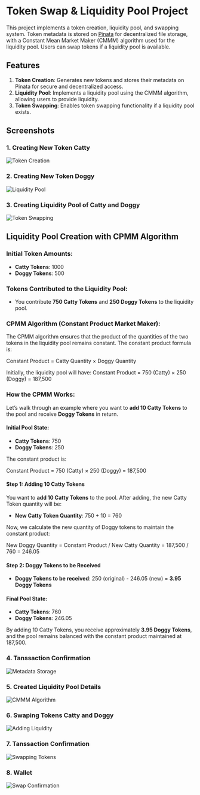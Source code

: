 # Token Swap & Liquidity Pool Project

This project implements a token creation, liquidity pool, and swapping system. Token metadata is stored on [Pinata](https://www.pinata.cloud/) for decentralized file storage, with a Constant Mean Market Maker (CMMM) algorithm used for the liquidity pool. Users can swap tokens if a liquidity pool is available.

## Features

1. **Token Creation**: Generates new tokens and stores their metadata on Pinata for secure and decentralized access.
2. **Liquidity Pool**: Implements a liquidity pool using the CMMM algorithm, allowing users to provide liquidity.
3. **Token Swapping**: Enables token swapping functionality if a liquidity pool exists.

## Screenshots

### 1. Creating New Token Catty
![Token Creation](https://github.com/Sagarshivalingappaathani/liquidity-pool/blob/main/screenshots/1.png)

### 2. Creating New Token Doggy
![Liquidity Pool](https://github.com/Sagarshivalingappaathani/liquidity-pool/blob/main/screenshots/2.png)

### 3. Creating Liquidity Pool of Catty and Doggy
![Token Swapping](https://github.com/Sagarshivalingappaathani/liquidity-pool/blob/main/screenshots/3.png)

## Liquidity Pool Creation with CPMM Algorithm

### Initial Token Amounts:
- **Catty Tokens**: 1000
- **Doggy Tokens**: 500

### Tokens Contributed to the Liquidity Pool:
- You contribute **750 Catty Tokens** and **250 Doggy Tokens** to the liquidity pool.

### CPMM Algorithm (Constant Product Market Maker):
The CPMM algorithm ensures that the product of the quantities of the two tokens in the liquidity pool remains constant. The constant product formula is:

Constant Product = Catty Quantity × Doggy Quantity

Initially, the liquidity pool will have:
Constant Product = 750 (Catty) × 250 (Doggy) = 187,500

### How the CPMM Works:
Let’s walk through an example where you want to **add 10 Catty Tokens** to the pool and receive **Doggy Tokens** in return.

#### Initial Pool State:
- **Catty Tokens**: 750
- **Doggy Tokens**: 250

The constant product is:

Constant Product = 750 (Catty) × 250 (Doggy) = 187,500


#### Step 1: Adding 10 Catty Tokens
You want to **add 10 Catty Tokens** to the pool. After adding, the new Catty Token quantity will be:
- **New Catty Token Quantity**: 750 + 10 = 760

Now, we calculate the new quantity of Doggy tokens to maintain the constant product:

New Doggy Quantity = Constant Product / New Catty Quantity = 187,500 / 760 = 246.05


#### Step 2: Doggy Tokens to be Received
- **Doggy Tokens to be received**: 250 (original) - 246.05 (new) = **3.95 Doggy Tokens**

#### Final Pool State:
- **Catty Tokens**: 760
- **Doggy Tokens**: 246.05

By adding 10 Catty Tokens, you receive approximately **3.95 Doggy Tokens**, and the pool remains balanced with the constant product maintained at 187,500.


### 4. Tanssaction Confirmation
![Metadata Storage](https://github.com/Sagarshivalingappaathani/liquidity-pool/blob/main/screenshots/4.png)

### 5. Created Liquidity Pool Details
![CMMM Algorithm](https://github.com/Sagarshivalingappaathani/liquidity-pool/blob/main/screenshots/5.png)

### 6. Swaping Tokens Catty and Doggy
![Adding Liquidity](https://github.com/Sagarshivalingappaathani/liquidity-pool/blob/main/screenshots/6.png)

### 7. Tanssaction Confirmation
![Swapping Tokens](https://github.com/Sagarshivalingappaathani/liquidity-pool/blob/main/screenshots/7.png)

### 8. Wallet
![Swap Confirmation](https://github.com/Sagarshivalingappaathani/liquidity-pool/blob/main/screenshots/8.png)
